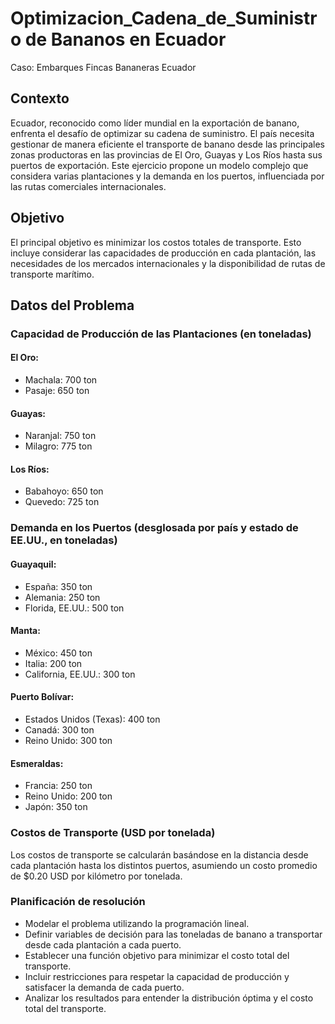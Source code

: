 # Optimizacion_Cadena_de_Suministro de Bananos en Ecuador

Caso: Embarques Fincas Bananeras Ecuador

## Contexto

Ecuador, reconocido como líder mundial en la exportación de banano, enfrenta el desafío de optimizar su cadena de suministro. El país necesita gestionar de manera eficiente el transporte de banano desde las principales zonas productoras en las provincias de El Oro, Guayas y Los Ríos hasta sus puertos de exportación. Este ejercicio propone un modelo complejo que considera varias plantaciones y la demanda en los puertos, influenciada por las rutas comerciales internacionales.

## Objetivo

El principal objetivo es minimizar los costos totales de transporte. Esto incluye considerar las capacidades de producción en cada plantación, las necesidades de los mercados internacionales y la disponibilidad de rutas de transporte marítimo.

## Datos del Problema

### Capacidad de Producción de las Plantaciones (en toneladas)
#### El Oro:
*	Machala: 700 ton
*	Pasaje: 650 ton
#### Guayas:
*	Naranjal: 750 ton
*	Milagro: 775 ton
#### Los Ríos:
* Babahoyo: 650 ton
*	Quevedo: 725 ton
  
### Demanda en los Puertos (desglosada por país y estado de EE.UU., en toneladas)
#### Guayaquil:
* España: 350 ton
* Alemania: 250 ton
* Florida, EE.UU.: 500 ton
#### Manta:
* México: 450 ton
* Italia: 200 ton
*	California, EE.UU.: 300 ton
#### Puerto Bolívar:
*	Estados Unidos (Texas): 400 ton
* Canadá: 300 ton
* Reino Unido: 300 ton
#### Esmeraldas:
* Francia: 250 ton
* Reino Unido: 200 ton
*	Japón: 350 ton
  
### Costos de Transporte (USD por tonelada)

Los costos de transporte se calcularán basándose en la distancia desde cada plantación hasta los distintos puertos, asumiendo un costo promedio de $0.20 USD por kilómetro por tonelada.

### Planificación de resolución
* Modelar el problema utilizando la programación lineal.
*	Definir variables de decisión para las toneladas de banano a transportar desde cada plantación a cada puerto.
*	Establecer una función objetivo para minimizar el costo total del transporte.
*	Incluir restricciones para respetar la capacidad de producción y satisfacer la demanda de cada puerto.
*	Analizar los resultados para entender la distribución óptima y el costo total del transporte.
